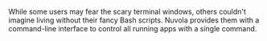 While some users may fear the scary terminal windows,
others couldn't imagine living without their fancy Bash scripts.
Nuvola provides them with a command-line interface to control
all running apps with a single command.
